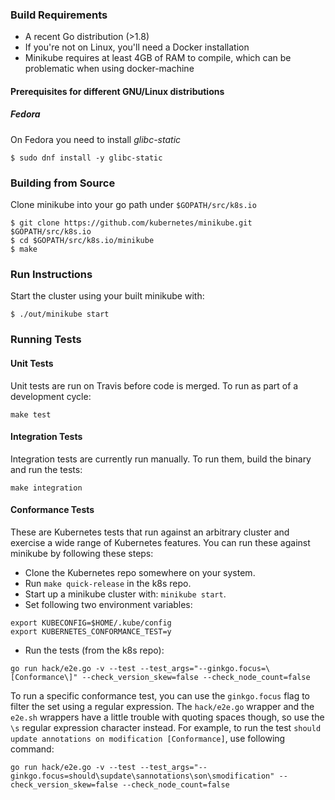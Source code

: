 ### Build Requirements
* A recent Go distribution (>1.8)
* If you're not on Linux, you'll need a Docker installation
* Minikube requires at least 4GB of RAM to compile, which can be problematic when using docker-machine

#### Prerequisites for different GNU/Linux distributions

##### Fedora
On Fedora you need to install _glibc-static_

```shell
$ sudo dnf install -y glibc-static
```

### Building from Source
Clone minikube into your go path under `$GOPATH/src/k8s.io`

```
$ git clone https://github.com/kubernetes/minikube.git $GOPATH/src/k8s.io
$ cd $GOPATH/src/k8s.io/minikube
$ make
```

### Run Instructions

Start the cluster using your built minikube with:

```shell
$ ./out/minikube start
```

### Running Tests

#### Unit Tests

Unit tests are run on Travis before code is merged. To run as part of a development cycle:

```shell
make test
```

#### Integration Tests

Integration tests are currently run manually.
To run them, build the binary and run the tests:

```shell
make integration
```

#### Conformance Tests

These are Kubernetes tests that run against an arbitrary cluster and exercise a wide range of Kubernetes features.
You can run these against minikube by following these steps:

* Clone the Kubernetes repo somewhere on your system.
* Run `make quick-release` in the k8s repo.
* Start up a minikube cluster with: `minikube start`.
* Set following two environment variables:
```shell
export KUBECONFIG=$HOME/.kube/config
export KUBERNETES_CONFORMANCE_TEST=y
```
* Run the tests (from the k8s repo):
```shell
go run hack/e2e.go -v --test --test_args="--ginkgo.focus=\[Conformance\]" --check_version_skew=false --check_node_count=false
```

To run a specific conformance test, you can use the `ginkgo.focus` flag to filter the set using a regular expression.
The `hack/e2e.go` wrapper and the `e2e.sh` wrappers have a little trouble with quoting spaces though, so use the `\s` regular expression character instead.
For example, to run the test `should update annotations on modification [Conformance]`, use following command:

```shell
go run hack/e2e.go -v --test --test_args="--ginkgo.focus=should\supdate\sannotations\son\smodification" --check_version_skew=false --check_node_count=false
```

